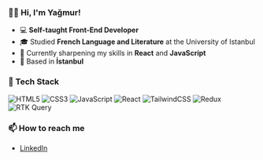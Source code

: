 ### 🖐🏼 Hi, I'm Yağmur!

- 💻 **Self-taught Front-End Developer**
- 🎓 Studied **French Language and Literature** at the University of Istanbul
- 🌱 Currently sharpening my skills in **React** and **JavaScript**
- 📍 Based in **İstanbul**

### 🚀 Tech Stack  

![HTML5](https://img.shields.io/badge/HTML5-E34F26?style=for-the-badge&logo=html5&logoColor=white)
![CSS3](https://img.shields.io/badge/CSS3-1572B6?style=for-the-badge&logo=css3&logoColor=white)
![JavaScript](https://img.shields.io/badge/JavaScript-323330?style=for-the-badge&logo=javascript&logoColor=F7DF1E)
![React](https://img.shields.io/badge/React-20232A?style=for-the-badge&logo=react&logoColor=61DAFB)
![TailwindCSS](https://img.shields.io/badge/Tailwind_CSS-38B2AC?style=for-the-badge&logo=tailwind-css&logoColor=white)
![Redux](https://img.shields.io/badge/Redux-593D88?style=for-the-badge&logo=redux&logoColor=white)
![RTK Query](https://img.shields.io/badge/RTK_Query-764ABC?style=for-the-badge&logo=redux&logoColor=white)

### 📫 How to reach me
- [LinkedIn](https://www.linkedin.com)
<!---
yagmurtasanyurek/yagmurtasanyurek is a ✨ special ✨ repository because its `README.md` (this file) appears on your GitHub profile.
You can click the Preview link to take a look at your changes.
--->
<!---
[![Yağmur's GitHub stats](https://github-readme-stats.vercel.app/api?username=yagmurtasanyurek&show_icons=true&theme=jolly)](https://github.com/yagmurtasanyurek/github-readme-stats) --->
